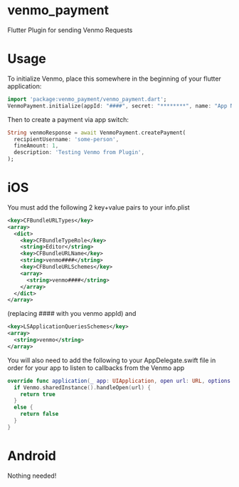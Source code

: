 # venmo_payment

Flutter Plugin for sending Venmo Requests

# Usage

To initialize Venmo, place this somewhere in the beginning of your flutter application:
```dart
import 'package:venmo_payment/venmo_payment.dart';
VenmoPayment.initialize(appId: "####", secret: "********", name: "App Name");
```
Then to create a payment via app switch:
```dart
String venmoResponse = await VenmoPayment.createPayment(
  recipientUsername: 'some-person',
  fineAmount: 1,
  description: 'Testing Venmo from Plugin',
);
```

# iOS

You must add the following 2 key+value pairs to your info.plist

```xml
<key>CFBundleURLTypes</key>
<array>
  <dict>
    <key>CFBundleTypeRole</key>
    <string>Editor</string>
    <key>CFBundleURLName</key>
    <string>venmo####</string>
    <key>CFBundleURLSchemes</key>
    <array>
      <string>venmo####</string>
    </array>
  </dict>
</array>
```
(replacing #### with you venmo appId) and
```xml
<key>LSApplicationQueriesSchemes</key>
<array>
  <string>venmo</string>
</array>
```

You will also need to add the following to your AppDelegate.swift file in order for your app to listen to callbacks from the Venmo app

```swift
override func application(_ app: UIApplication, open url: URL, options: [UIApplication.OpenURLOptionsKey : Any] = [:]) -> Bool {
  if Venmo.sharedInstance().handleOpen(url) {
    return true
  }
  else {
    return false
  }
}
```

# Android

Nothing needed!
